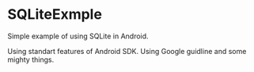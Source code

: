 # SQLiteExmple
Simple example of using SQLite in Android.

Using standart features of Android SDK. Using Google guidline and some mighty things.
